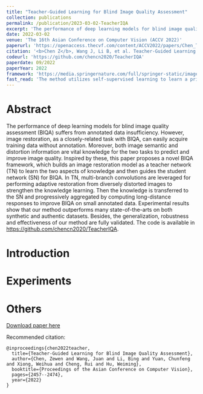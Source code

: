 ```yaml
---
title: "Teacher-Guided Learning for Blind Image Quality Assessment"
collection: publications
permalink: /publication/2023-03-02-TeacherIQA
excerpt: 'The performance of deep learning models for blind image quality assessment (BIQA) suffers from annotated data insufficiency. However, image restoration, as a closely-related task with BIQA, can easily acquire training data without annotation. Moreover, both image semantic and distortion information are vital knowledge for the two tasks to predict and improve image quality. Inspired by these, this paper proposes a novel BIQA framework, which builds an image restoration model as a teacher network (TN) to learn the two aspects of knowledge and then guides the student network (SN) for BIQA. In TN, multi-branch convolutions are leveraged for performing adaptive restoration from diversely distorted images to strengthen the knowledge learning. Then the knowledge is transferred to the SN and progressively aggregated by computing long-distance responses to improve BIQA on small annotated data. Experimental results show that our method outperforms many state-of-the-arts on both synthetic and authentic datasets. Besides, the generalization, robustness and effectiveness of our method are fully validated. The code is available in https://github.com/chencn2020/TeacherIQA.'
date: 2022-03-02
venue: 'The 16th Asian Conference on Computer Vision (ACCV 2022)'
paperurl: 'https://openaccess.thecvf.com/content/ACCV2022/papers/Chen_Teacher-Guided_Learning_for_Blind_Image_Quality_Assessment_ACCV_2022_paper.pdf'
citation: '<b>Chen Z</b>, Wang J, Li B, et al. Teacher-Guided Learning for Blind Image Quality Assessment[C]//Proceedings of the Asian Conference on Computer Vision. 2022: 2457-2474.'
codeurl: 'https://github.com/chencn2020/TeacherIQA'
paperdate: 09/2022
paperYear: 2022
framework: 'https://media.springernature.com/full/springer-static/image/chp%3A10.1007%2F978-3-031-26313-2_13/MediaObjects/544766_1_En_13_Fig2_HTML.png?as=webp'
fast_read: 'The method utilizes self-supervised learning to learn a priori knowledge about image quality by pre-training on a large number of unlabeled high quality and distorted image pairs, and then migrates the learned knowledge to an image quality assessment (IQA) dataset for fine-tuning, which effectively mitigates the problem that the insufficient training dataset for the IQA task limits the performance of the model.'
---
```


# Abstract 

The performance of deep learning models for blind image quality assessment (BIQA) suffers from annotated data insufficiency. However, image restoration, as a closely-related task with BIQA, can easily acquire training data without annotation. Moreover, both image semantic and distortion information are vital knowledge for the two tasks to predict and improve image quality. Inspired by these, this paper proposes a novel BIQA framework, which builds an image restoration model as a teacher network (TN) to learn the two aspects of knowledge and then guides the student network (SN) for BIQA. In TN, multi-branch convolutions are leveraged for performing adaptive restoration from diversely distorted images to strengthen the knowledge learning. Then the knowledge is transferred to the SN and progressively aggregated by computing long-distance responses to improve BIQA on small annotated data. Experimental results show that our method outperforms many state-of-the-arts on both synthetic and authentic datasets. Besides, the generalization, robustness and effectiveness of our method are fully validated. The code is available in <https://github.com/chencn2020/TeacherIQA>.

# Introduction

# Experiments


# Others

[Download paper here](https://openaccess.thecvf.com/content/ACCV2022/papers/Chen_Teacher-Guided_Learning_for_Blind_Image_Quality_Assessment_ACCV_2022_paper.pdf)

Recommended citation:
```
@inproceedings{chen2022teacher,
  title={Teacher-Guided Learning for Blind Image Quality Assessment},
  author={Chen, Zewen and Wang, Juan and Li, Bing and Yuan, Chunfeng and Xiong, Weihua and Cheng, Rui and Hu, Weiming},
  booktitle={Proceedings of the Asian Conference on Computer Vision},
  pages={2457--2474},
  year={2022}
}
```
